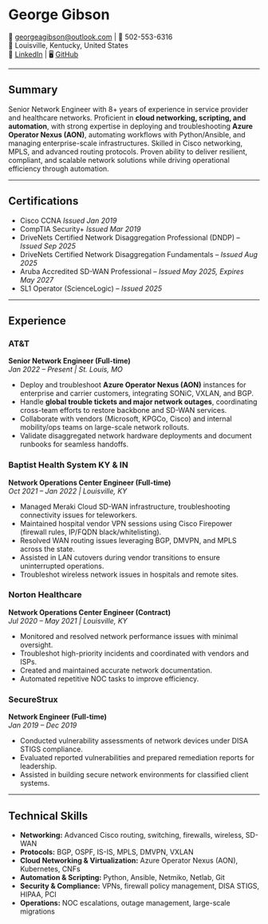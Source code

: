 # George Gibson  
📧 georgeagibson@outlook.com | 📱 502-553-6316  
📍 Louisville, Kentucky, United States  
🔗 [LinkedIn](https://www.linkedin.com/in/georgeagibson/) | 🖥️ [GitHub](https://github.com/SubnetSage)  

---

## Summary  
Senior Network Engineer with 8+ years of experience in service provider and healthcare networks. Proficient in **cloud networking, scripting, and automation**, with strong expertise in deploying and troubleshooting **Azure Operator Nexus (AON)**, automating workflows with Python/Ansible, and managing enterprise-scale infrastructures. Skilled in Cisco networking, MPLS, and advanced routing protocols. Proven ability to deliver resilient, compliant, and scalable network solutions while driving operational efficiency through automation.  

---

## Certifications  
- Cisco CCNA *Issued Jan 2019*  
- CompTIA Security+ *Issued Mar 2019*  
- DriveNets Certified Network Disaggregation Professional (DNDP) – *Issued Sep 2025*  
- DriveNets Certified Network Disaggregation Fundamentals – *Issued Aug 2025*  
- Aruba Accredited SD-WAN Professional – *Issued May 2025, Expires May 2027*  
- SL1 Operator (ScienceLogic) – *Issued 2025*  

---

## Experience  

### AT&T  
**Senior Network Engineer (Full-time)**  
*Jan 2022 – Present | St. Louis, MO*  
- Deploy and troubleshoot **Azure Operator Nexus (AON)** instances for enterprise and carrier customers, integrating SONiC, VXLAN, and BGP.  
- Handle **global trouble tickets and major network outages**, coordinating cross-team efforts to restore backbone and SD-WAN services.  
- Collaborate with vendors (Microsoft, KPGCo, Cisco) and internal mobility/ops teams on large-scale network rollouts.  
- Validate disaggregated network hardware deployments and document runbooks for seamless handoffs.  

### Baptist Health System KY & IN  
**Network Operations Center Engineer (Full-time)**  
*Oct 2021 – Jan 2022 | Louisville, KY*  
- Managed Meraki Cloud SD-WAN infrastructure, troubleshooting connectivity issues for teleworkers.  
- Maintained hospital vendor VPN sessions using Cisco Firepower (firewall rules, IP/FQDN black/whitelisting).  
- Resolved WAN routing issues leveraging BGP, DMVPN, and MPLS across the state.  
- Assisted in LAN cutovers during vendor transitions to ensure uninterrupted operations.  
- Troubleshot wireless network issues in hospitals and remote sites.  

### Norton Healthcare  
**Network Operations Center Engineer (Contract)**  
*Jul 2020 – May 2021 | Louisville, KY*  
- Monitored and resolved network performance issues with minimal oversight.  
- Troubleshot high-priority incidents and coordinated with vendors and ISPs.  
- Created and maintained accurate network documentation.  
- Automated repetitive NOC tasks to improve efficiency.  

### SecureStrux  
**Network Engineer (Full-time)**  
*Jan 2019 – Dec 2019*  
- Conducted vulnerability assessments of network devices under DISA STIGS compliance.  
- Evaluated reported vulnerabilities and prepared remediation reports for leadership.  
- Assisted in building secure network environments for classified client systems.  

---

## Technical Skills  
- **Networking:** Advanced Cisco routing, switching, firewalls, wireless, SD-WAN  
- **Protocols:** BGP, OSPF, IS-IS, MPLS, DMVPN, VXLAN  
- **Cloud Networking & Virtualization:** Azure Operator Nexus (AON), Kubernetes, CNFs  
- **Automation & Scripting:** Python, Ansible, Netmiko, Netlab, Git  
- **Security & Compliance:** VPNs, firewall policy management, DISA STIGS, HIPAA, PCI  
- **Operations:** NOC escalations, outage management, large-scale migrations  
